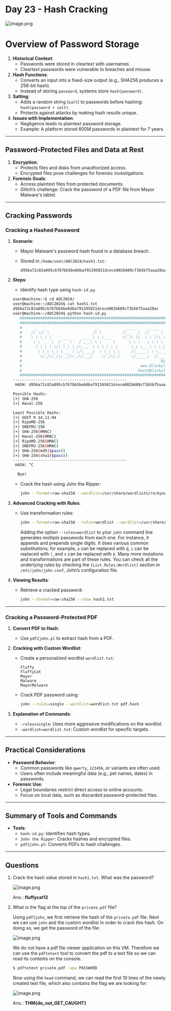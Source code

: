 # Day 23 - Hash Cracking

![image.png](images/image.png)

# Overview of Password Storage

1. **Historical Context**:
    - Passwords were stored in cleartext with usernames.
    - Cleartext passwords were vulnerable to breaches and misuse.
2. **Hash Functions**:
    - Converts an input into a fixed-size output (e.g., SHA256 produces a 256-bit hash).
    - Instead of storing `password`, systems store `hash(password)`.
3. **Salting**:
    - Adds a random string (`salt`) to passwords before hashing: `hash(password + salt)`.
    - Protects against attacks by making hash results unique.
4. **Issues with Implementation**:
    - Negligence leads to plaintext password storage.
    - Example: A platform stored 600M passwords in plaintext for 7 years.

---

## Password-Protected Files and Data at Rest

1. **Encryption**:
    - Protects files and disks from unauthorized access.
    - Encrypted files pose challenges for forensic investigations.
2. **Forensic Goals**:
    - Access plaintext files from protected documents.
    - Glitch’s challenge: Crack the password of a PDF file from Mayor Malware's tablet.

---

## Cracking Passwords

### Cracking a Hashed Password

1. **Scenario**:
    - Mayor Malware's password hash found in a database breach.
    - Stored in `/home/user/AOC2024/hash1.txt`:
        
        ```
        d956a72c83a895cb767bb5be8dba791395021dcece002b689cf3b5bf5aaa20ac
        
        ```
        
2. **Steps**:
    - Identify hash type using `hash-id.py`.
    
    ```bash
    user@machine:~$ cd AOC2024/
    user@machine:~/AOC2024$ cat hash1.txt 
    d956a72c83a895cb767bb5be8dba791395021dcece002b689cf3b5bf5aaa20ac
    user@machine:~/AOC2024$ python hash-id.py
       #########################################################################
       #########################################################################
       #     __  __                     __           ______    _____           #
       #    /\ \/\ \                   /\ \         /\__  _\  /\  _ `\         #
       #    \ \ \_\ \     __      ____ \ \ \___     \/_/\ \/  \ \ \/\ \        #
       #     \ \  _  \  /'__`\   / ,__\ \ \  _ `\      \ \ \   \ \ \ \ \       #
       #      \ \ \ \ \/\ \_\ \_/\__, `\ \ \ \ \ \      \_\ \__ \ \ \_\ \      #
       #       \ \_\ \_\ \___ \_\/\____/  \ \_\ \_\     /\_____\ \ \____/      #
       #        \/_/\/_/\/__/\/_/\/___/    \/_/\/_/     \/_____/  \/___/  v1.2 #
       #                                                             By Zion3R #
       #                                                    www.Blackploit.com #
       #                                                   Root@Blackploit.com #
       #########################################################################
    --------------------------------------------------
     HASH: d956a72c83a895cb767bb5be8dba791395021dcece002b689cf3b5bf5aaa20ac
    
    Possible Hashs:
    [+] SHA-256
    [+] Haval-256
    
    Least Possible Hashs:
    [+] GOST R 34.11-94
    [+] RipeMD-256
    [+] SNEFRU-256
    [+] SHA-256(HMAC)
    [+] Haval-256(HMAC)
    [+] RipeMD-256(HMAC)
    [+] SNEFRU-256(HMAC)
    [+] SHA-256(md5($pass))
    [+] SHA-256(sha1($pass))
    --------------------------------------------------
     HASH: ^C
    
      Bye!
    ```
    
    - Crack the hash using John the Ripper:
        
        ```bash
        john --format=raw-sha256 --wordlist=/usr/share/wordlists/rockyou.txt hash1.txt
        
        ```
        
3. **Advanced Cracking with Rules**:
    - Use transformation rules:
        
        ```bash
        john --format=raw-sha256 --rules=wordlist --wordlist=/usr/share/wordlists/rockyou.txt hash1.txt
        ```
        
        Adding the option `--rules=wordlist` to your `john` command line generates multiple passwords from each one. For instance, it appends and prepends single digits. It does various common substitutions; for example, `a` can be replaced with `@`, `i` can be replaced with `!`, and `s` can be replaced with `$`. Many more mutations and transformations are part of these rules. You can check all the underlying rules by checking the `[List.Rules:Wordlist]` section in `/etc/john/john.conf`, John’s configuration file. 
        
4. **Viewing Results**:
    - Retrieve a cracked password:
        
        ```bash
        john --format=raw-sha256 --show hash1.txt
        
        ```
        

---

### Cracking a Password-Protected PDF

1. **Convert PDF to Hash**:
    - Use `pdf2john.pl` to extract hash from a PDF.
2. **Cracking with Custom Wordlist**:
    - Create a personalized wordlist `wordlist.txt`:
        
        ```
        Fluffy
        FluffyCat
        Mayor
        Malware
        MayorMalware
        
        ```
        
    - Crack PDF password using:
        
        ```bash
        john --rules=single --wordlist=wordlist.txt pdf.hash
        
        ```
        
3. **Explanation of Commands**:
    - `-rules=single`: Uses more aggressive modifications on the wordlist.
    - `-wordlist=wordlist.txt`: Custom wordlist for specific targets.

---

## Practical Considerations

- **Password Behavior**:
    - Common passwords like `qwerty`, `123456`, or variants are often used.
    - Users often include meaningful data (e.g., pet names, dates) in passwords.
- **Forensic Use**:
    - Legal boundaries restrict direct access to online accounts.
    - Focus on local data, such as discarded password-protected files.

---

## Summary of Tools and Commands

- **Tools**:
    - `hash-id.py`: Identifies hash types.
    - `John the Ripper`: Cracks hashes and encrypted files.
    - `pdf2john.pl`: Converts PDFs to hash challenges.

---

## Questions

1. Crack the hash value stored in `hash1.txt`. What was the password?
    
    ![image.png](images/image%201.png)
    
    Ans.: **fluffycat12**
    
    
2. What is the flag at the top of the `private.pdf` file?
    
    Using `pdf2john`, we first retrieve the hash of the `private.pdf` file. Next we can use `john` and the custom wordlist in order to crack this hash. On doing so, we get the password of the file:
    
    ![image.png](images/image%202.png)
    
    We do not have a pdf file viewer application on this VM. Therefore we can use the `pdftotext` tool to convert the pdf to a text file so we can read its contents on the console.
    
    ```bash
    $ pdftotext private.pdf -upw PASSWORD
    ```
    
    Now using the `head` command, we can read the first 10 lines of the newly created text file, which also contains the flag we are looking for:
    
    ![image.png](images/image%203.png)
    
    Ans.: **THM{do_not_GET_CAUGHT}**